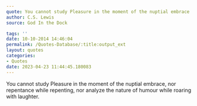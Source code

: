 ```yaml
---
quote: You cannot study Pleasure in the moment of the nuptial embrace
author: C.S. Lewis
source: God In the Dock

tags: ''
date: 10-10-2014 14:46:04
permalink: /Quotes-Database/:title:output_ext
layout: quotes
categories:
- Quotes
date: 2023-04-23 11:44:45.180083
---
```

You cannot study Pleasure in the moment of the nuptial embrace, nor repentance while repenting, nor analyze the nature of humour while roaring with laughter.